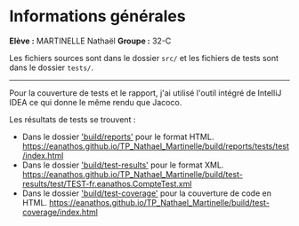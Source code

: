 # Informations générales

**Elève :** MARTINELLE Nathaël
**Groupe :** 32-C

Les fichiers sources sont dans le dossier `src/` et les fichiers de tests sont dans le dossier `tests/`.

---
Pour la couverture de tests et le rapport, j'ai utilisé l'outil intégré de IntelliJ IDEA ce qui donne le même rendu que Jacoco.

Les résultats de tests se trouvent :
- Dans le dossier ['build/reports'](https://eanathos.github.io/TP_Nathael_Martinelle/build/reports/tests/test/index.html) pour le format HTML.
  https://eanathos.github.io/TP_Nathael_Martinelle/build/reports/tests/test/index.html
- Dans le dossier ['build/test-results'](https://eanathos.github.io/TP_Nathael_Martinelle/build/test-results/test/TEST-fr.eanathos.CompteTest.xml) pour le format XML.
  https://eanathos.github.io/TP_Nathael_Martinelle/build/test-results/test/TEST-fr.eanathos.CompteTest.xml
- Dans le dossier ['build/test-coverage'](https://eanathos.github.io/TP_Nathael_Martinelle/build/test-coverage/index.html) pour la couverture de code en HTML.
  https://eanathos.github.io/TP_Nathael_Martinelle/build/test-coverage/index.html